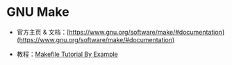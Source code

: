 # GNU Make

- 官方主页 & 文档：[https://www.gnu.org/software/make/#documentation](https://www.gnu.org/software/make/#documentation)

- 教程：[Makefile Tutorial By Example](https://makefiletutorial.com/)
